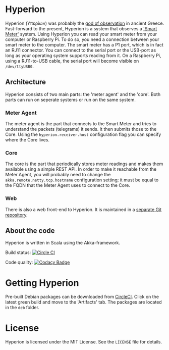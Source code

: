 # Hyperion
Hyperion (Υπερίων) was probably the [god of observation](https://en.wikipedia.org/wiki/Hyperion_%28mythology%29) in ancient Greece.
Fast-forward to the present, Hyperion is a system that observes a ['Smart Meter'](https://en.wikipedia.org/wiki/Smart_meter) system.
Using Hyperion you can read your smart meter from your computer or Raspberry Pi.
To do so, you need a connection between your smart meter to the computer.
The smart meter has a P1 port, which is in fact an RJ11 connector.
You can connect to the serial port or the USB-port as long as your operating system supports reading from it.
On a Raspberry Pi, using a RJ11-to-USB cable, the serial port will become visible on `/dev/ttyUSB0`.

## Architecture
Hyperion consists of two main parts: the 'meter agent' and the 'core'.
Both parts can run on seperate systems or run on the same system.

### Meter Agent
The meter agent is the part that connects to the Smart Meter and tries to understand the packets (telegrams) it sends.
It then submits those to the Core.
Using the `hyperion.receiver.host` configuration flag you can specify where the Core lives.

### Core
The core is the part that periodically stores meter readings and makes them available using a simple REST API.
In order to make it reachable from the Meter Agent, you will probably need to change the `akka.remote.netty.tcp.hostname` configuration setting;
it must be equal to the FQDN that the Meter Agent uses to connect to the Core.

### Web
There is also a web front-end to Hyperion.
It is maintained in a [separate Git repository](https://github.com/mthmulders/hyperion-web).

## About the code
Hyperion is written in Scala using the Akka-framework.

Build status: [![Circle CI](https://circleci.com/gh/mthmulders/hyperion/tree/master.svg?style=svg)](https://circleci.com/gh/mthmulders/hyperion/tree/master)

Code quality: [![Codacy Badge](https://api.codacy.com/project/badge/grade/13a2d2b6f4fc43c1bdcd7f5c0306bd4f)](https://www.codacy.com/app/m-th-mulders/hyperion)

# Getting Hyperion
Pre-built Debian packages can be downloaded from [CircleCI](https://circleci.com/gh/mthmulders/hyperion).
Click on the latest green build and move to the 'Artifacts' tab.
The packages are located in the `deb` folder.

# License
Hyperion is licensed under the MIT License. See the `LICENSE` file for details.